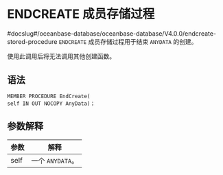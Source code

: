 ENDCREATE 成员存储过程 
=====================================
#docslug#/oceanbase-database/oceanbase-database/V4.0.0/endcreate-stored-procedure
`ENDCREATE` 成员存储过程用于结束 `ANYDATA` 的创建。

使用此调用后将无法调用其他创建函数。

语法 
-----------------------

```unknow
MEMBER PROCEDURE EndCreate(
self IN OUT NOCOPY AnyData)；
```



参数解释 
-------------------------



|  参数  |      解释       |
|------|---------------|
| self | 一个 `ANYDATA`。 |



